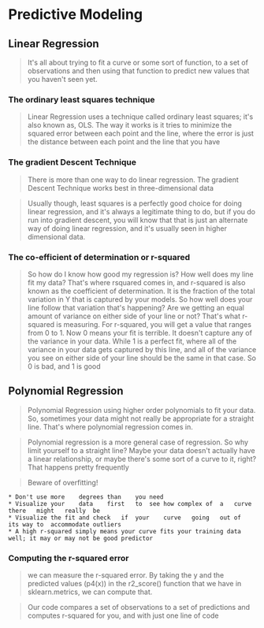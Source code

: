 # Predictive Modeling

## Linear Regression

> It's all about trying to fit a curve or some	sort of function, to a set of observations	and	then	using	that	function	to	predict	new values	that	you	haven't	seen	yet.


### The ordinary least squares technique

> Linear Regression uses a technique called ordinary least squares; it's also known as, OLS.
The	way	it	works	is	it	tries	to minimize	the	squared	error	between	each	point	and	the	line,	where	the	error	is	just	the	distance	between each	point	and	the	line that you have


### The gradient Descent Technique

> There is more than one way to do linear regression. The gradient Descent Technique works best in three-dimensional data

> Usually	though,	least	squares	is	a	perfectly	good	choice	for	doing	linear	regression,	and	it's	always	a legitimate	thing	to	do,	but	if	you	do	run	into	gradient	descent,	you	will	know	that	that	is	just	an	alternate way	of	doing	linear	regression,	and	it's	usually	seen	in	higher	dimensional	data.


### The	co-efficient	of	determination	or	r-squared

> So how do	I know how good	my regression is? How well does	my line	fit	my data? That's	where rsquared comes in, and r-squared is also known as the coefficient of determination.
> It	is	the	fraction	of	the	total	variation	in	Y	that	is	captured	by	your	models.	So	how	well	does	your	line follow	that	variation	that's	happening?	Are	we	getting	an	equal	amount	of	variance	on	either	side	of	your line	or	not?	That's	what	r-squared	is	measuring.
> For	r-squared,	you	will	get	a	value	that	ranges	from	0	to	1.	Now	0	means	your	fit	is	terrible.	It	doesn't capture	any	of	the	variance	in	your	data.	While	1	is	a	perfect	fit,	where	all	of	the	variance	in	your	data gets	captured	by	this	line,	and	all	of	the	variance	you	see	on	either	side	of	your	line	should	be	the	same	in that	case.	So	0	is	bad,	and	1	is	good

## Polynomial Regression

> Polynomial Regression using	higher order polynomials to	fit	your data. So, sometimes your data might not really	be appropriate for a straight line. That's where polynomial regression comes in.

> Polynomial	regression	is	a	more	general	case	of	regression.	So	why	limit	yourself	to	a	straight	line? Maybe	your	data	doesn't	actually	have	a	linear	relationship,	or	maybe	there's	some	sort	of	a	curve	to	it, right?	That	happens	pretty	frequently

> Beware	of	overfitting!

	* Don't	use	more	degrees	than	you	need
	* Visualize	your	data	first	to	see	how	complex	of	a	curve	there	might	really	be 
	* Visualize	the	fit	and	check	if	your	curve	going	out	of	its	way	to	accommodate outliers 
	* A high r-squared simply means your curve fits	your training data well; it	may	or may not be good predictor

### Computing	the	r-squared	error
> we	can	measure	the	r-squared	error.	By	taking	the	y	and	the	predicted	values	(p4(x))	in	the	r2_score() function	that	we	have	in	sklearn.metrics,	we	can	compute	that.

> Our	code	compares	a	set	of	observations	to	a	set	of	predictions	and	computes	r-squared	for	you,	and	with just	one	line	of	code